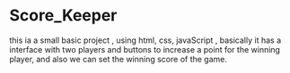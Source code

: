 # Score_Keeper
this ia a small basic project ,  using html, css, javaScript , basically it  has a interface with two players and  buttons to increase a point for the winning player, and also we can set the winning score of the game.
